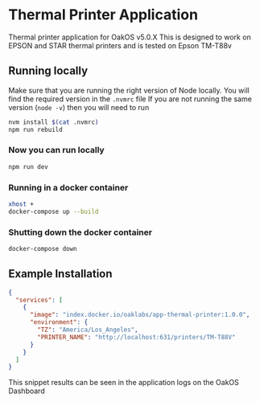 # Thermal Printer Application

Thermal printer application for OakOS v5.0.X
This is designed to work on EPSON and STAR thermal printers and is tested on Epson TM-T88v

## Running locally

Make sure that you are running the right version of Node locally. You will find the required version in the `.nvmrc` file
If you are not running the same version (`node -v`) then you will need to run

``` bash
nvm install $(cat .nvmrc)
npm run rebuild
```

### Now you can run locally

``` bash
npm run dev
```

### Running in a docker container

``` bash
xhost +
docker-compose up --build
```

### Shutting down the  docker container

``` bash
docker-compose down
```

## Example Installation

``` json
{
  "services": [
    {
      "image": "index.docker.io/oaklabs/app-thermal-printer:1.0.0",
      "environment": {
        "TZ": "America/Los_Angeles",
        "PRINTER_NAME": "http://localhost:631/printers/TM-T88V"
      }
    }
  ]
}

```

This snippet results can be seen in the application logs on the OakOS Dashboard
